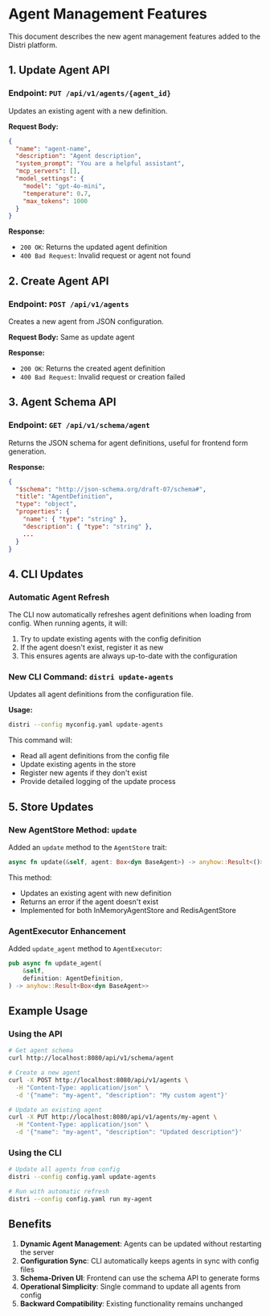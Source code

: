 # Agent Management Features

This document describes the new agent management features added to the Distri platform.

## 1. Update Agent API

### Endpoint: `PUT /api/v1/agents/{agent_id}`

Updates an existing agent with a new definition.

**Request Body:**
```json
{
  "name": "agent-name",
  "description": "Agent description",
  "system_prompt": "You are a helpful assistant",
  "mcp_servers": [],
  "model_settings": {
    "model": "gpt-4o-mini",
    "temperature": 0.7,
    "max_tokens": 1000
  }
}
```

**Response:**
- `200 OK`: Returns the updated agent definition
- `400 Bad Request`: Invalid request or agent not found

## 2. Create Agent API

### Endpoint: `POST /api/v1/agents`

Creates a new agent from JSON configuration.

**Request Body:** Same as update agent

**Response:**
- `200 OK`: Returns the created agent definition
- `400 Bad Request`: Invalid request or creation failed

## 3. Agent Schema API

### Endpoint: `GET /api/v1/schema/agent`

Returns the JSON schema for agent definitions, useful for frontend form generation.

**Response:**
```json
{
  "$schema": "http://json-schema.org/draft-07/schema#",
  "title": "AgentDefinition",
  "type": "object",
  "properties": {
    "name": { "type": "string" },
    "description": { "type": "string" },
    ...
  }
}
```

## 4. CLI Updates

### Automatic Agent Refresh

The CLI now automatically refreshes agent definitions when loading from config. When running agents, it will:

1. Try to update existing agents with the config definition
2. If the agent doesn't exist, register it as new
3. This ensures agents are always up-to-date with the configuration

### New CLI Command: `distri update-agents`

Updates all agent definitions from the configuration file.

**Usage:**
```bash
distri --config myconfig.yaml update-agents
```

This command will:
- Read all agent definitions from the config file
- Update existing agents in the store
- Register new agents if they don't exist
- Provide detailed logging of the update process

## 5. Store Updates

### New AgentStore Method: `update`

Added an `update` method to the `AgentStore` trait:

```rust
async fn update(&self, agent: Box<dyn BaseAgent>) -> anyhow::Result<()>;
```

This method:
- Updates an existing agent with new definition
- Returns an error if the agent doesn't exist
- Implemented for both InMemoryAgentStore and RedisAgentStore

### AgentExecutor Enhancement

Added `update_agent` method to `AgentExecutor`:

```rust
pub async fn update_agent(
    &self,
    definition: AgentDefinition,
) -> anyhow::Result<Box<dyn BaseAgent>>
```

## Example Usage

### Using the API

```bash
# Get agent schema
curl http://localhost:8080/api/v1/schema/agent

# Create a new agent
curl -X POST http://localhost:8080/api/v1/agents \
  -H "Content-Type: application/json" \
  -d '{"name": "my-agent", "description": "My custom agent"}'

# Update an existing agent
curl -X PUT http://localhost:8080/api/v1/agents/my-agent \
  -H "Content-Type: application/json" \
  -d '{"name": "my-agent", "description": "Updated description"}'
```

### Using the CLI

```bash
# Update all agents from config
distri --config config.yaml update-agents

# Run with automatic refresh
distri --config config.yaml run my-agent
```

## Benefits

1. **Dynamic Agent Management**: Agents can be updated without restarting the server
2. **Configuration Sync**: CLI automatically keeps agents in sync with config files  
3. **Schema-Driven UI**: Frontend can use the schema API to generate forms
4. **Operational Simplicity**: Single command to update all agents from config
5. **Backward Compatibility**: Existing functionality remains unchanged